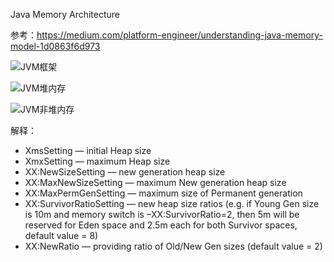 Java Memory Architecture

参考：https://medium.com/platform-engineer/understanding-java-memory-model-1d0863f6d973

![JVM框架](https://miro.medium.com/max/1286/0*aO7jvEaMLhADKTqa)

![JVM堆内存](https://miro.medium.com/max/1400/0*rzQ6-DyP-2gjiua7)

![JVM非堆内存](https://miro.medium.com/max/1400/0*28wQjfFfyVZURF1D)

解释：

- XmsSetting — initial Heap size
- XmxSetting — maximum Heap size
- XX:NewSizeSetting — new generation heap size
- XX:MaxNewSizeSetting — maximum New generation heap size
- XX:MaxPermGenSetting — maximum size of Permanent generation
- XX:SurvivorRatioSetting — new heap size ratios (e.g. if Young Gen size is 10m and memory switch is –XX:SurvivorRatio=2, then 5m will be reserved for Eden space and 2.5m each for both Survivor spaces, default value = 8)
- XX:NewRatio — providing ratio of Old/New Gen sizes (default value = 2)
